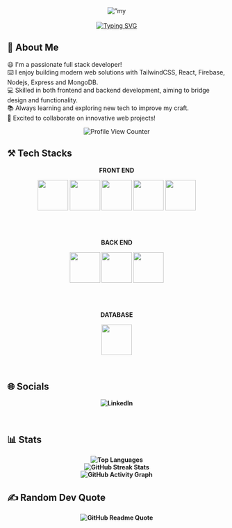 <div align="center">
    <img width=”200" height=”200" src="https://i.postimg.cc/t4B1tqG5/Git-Hub-Banner.jpg" alt=”my banner”>
</div>
<br>
<div align="center">
<a href="https://git.io/typing-svg"><img src="https://readme-typing-svg.demolab.com?font=Poppins&size=30&pause=1000&width=435&lines=Hello!+there%2C+Myself+Subarno" alt="Typing SVG" /></a>
</div>

## :boy: About Me
:smiley: I'm a passionate full stack developer!  
:keyboard: I enjoy building modern web solutions with TailwindCSS, React, Firebase, Nodejs, Express and MongoDB.  
:computer: Skilled in both frontend and backend development, aiming to bridge design and functionality.  
:books: Always learning and exploring new tech to improve my craft.  
:rocket: Excited to collaborate on innovative web projects!  

<div align="center">
<img 
    src="https://komarev.com/ghpvc/?username=subarnoturja&style=plastic&color=lightgrey" 
    alt="Profile View Counter"
>

</div>

## :hammer_and_pick: Tech Stacks
<p align='center'><b>FRONT END</p>
<p align="center">
<img height="70" src=https://user-images.githubusercontent.com/25181517/192158954-f88b5814-d510-4564-b285-dff7d6400dad.png>
<img height="70" src=https://user-images.githubusercontent.com/25181517/183898674-75a4a1b1-f960-4ea9-abcb-637170a00a75.png>
<img height="70" src=https://user-images.githubusercontent.com/25181517/202896760-337261ed-ee92-4979-84c4-d4b829c7355d.png>
<img height="70" src=https://user-images.githubusercontent.com/25181517/117447155-6a868a00-af3d-11eb-9cfe-245df15c9f3f.png>
<img height="70" src=https://user-images.githubusercontent.com/25181517/183897015-94a058a6-b86e-4e42-a37f-bf92061753e5.png>
</p>
<br>
<br>
<p align='center'><b>BACK END</p>
<p align="center">
<img height="70" src=https://user-images.githubusercontent.com/25181517/189716855-2c69ca7a-5149-4647-936d-780610911353.png>
<img height="70" src=https://user-images.githubusercontent.com/25181517/183568594-85e280a7-0d7e-4d1a-9028-c8c2209e073c.png>
<img height="70" src=https://user-images.githubusercontent.com/25181517/183859966-a3462d8d-1bc7-4880-b353-e2cbed900ed6.png>
</p>
<br>
<br>
<p align='center'><b>DATABASE</p>
<p align="center">
<img height="70" src=https://user-images.githubusercontent.com/25181517/182884177-d48a8579-2cd0-447a-b9a6-ffc7cb02560e.png>
</p>
<br>

## 	:globe_with_meridians: Socials
<p align="center">
<a href="https://linkedin.com/in/subarno-ranjan-barua" target="_blank" style="text-decoration: none;">
    <img src="https://img.shields.io/badge/LinkedIn-%230077B5.svg?logo=linkedin&logoColor=white" alt="LinkedIn">
</a>
</p>
<br>

## :bar_chart: Stats
<div align="center">
<img 
    src="https://github-readme-stats.vercel.app/api/top-langs/?username=subarnoturja&theme=dark&hide_border=true&include_all_commits=true&count_private=false&layout=compact" 
    alt="Top Languages"
    >
    <br>
    <img 
        src="https://github-readme-streak-stats.herokuapp.com/?user=subarnoturja&theme=dark&hide_border=true" 
        alt="GitHub Streak Stats"
    />
    <br/>
    <a href="https://github.com/subarnoturja/github-readme-activity-graph" target="_blank" style="text-decoration: none;">
    <img 
        src="https://github-readme-activity-graph.vercel.app/graph?username=subarnoturja&theme=react-dark" 
        alt="GitHub Activity Graph" 
    />
    </a> 
</div>


## ✍️ Random Dev Quote
<div align="center">
    <img 
        src="https://quotes-github-readme.vercel.app/api?type=horizontal&theme=dark" 
        alt="GitHub Readme Quote" 
    >
</div>


